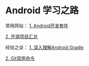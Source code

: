 # Android 学习之路
 常用网站：
  [ 1. Android开发套件 ]( http://www.androiddevtools.cn/ )
  
  [ 2. 开源项目汇总 ]( https://github.com/Trinea/android-open-project )


经验之谈：
 [ 1. 深入理解Android Gradle ](https://github.com/gf5353/Diary/blob/master/%E6%B7%B1%E5%85%A5%E7%90%86%E8%A7%A3AndroidGradle.md "Android Gradle")
 
 [ 2. Git常用命令 ](https://github.com/gf5353/Diary/blob/master/Git%E5%B8%B8%E7%94%A8%E5%91%BD%E4%BB%A4.md "git")

 

 
